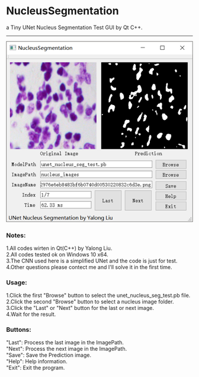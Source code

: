 # NucleusSegmentation

a Tiny UNet Nucleus Segmentation Test GUI by Qt C++.  

---  

![GUI](./readme_utils/NucleusSegmentation.png)  

### Notes:
1.All codes wirten in Qt(C++) by Yalong Liu.  
2.All codes tested ok on Windows 10 x64.  
3.The CNN used here is a simplified UNet and the code is just for test.  
4.Other questions please contect me and I'll solve it in the first time.

### Usage:
1.Click the first "Browse" button to select the unet_nucleus_seg_test.pb file.  
2.Click the second "Browse" button to select a nucleus image folder.  
3.Click the "Last" or "Next" button for the last or next image.  
4.Wait for the result.

### Buttons:  
"Last": Process the last image in the ImagePath.  
"Next": Process the next image in the ImagePath.  
"Save": Save the Prediction image.  
"Help": Help information.  
"Exit": Exit the program.
